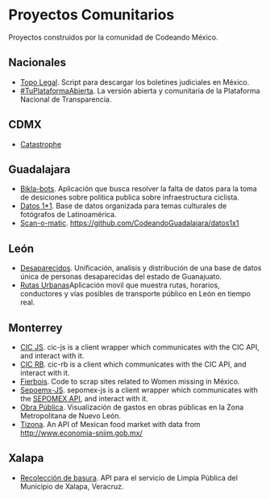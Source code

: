 # Proyectos Comunitarios

Proyectos construidos por la comunidad de Codeando México.

## Nacionales
* [Topo Legal](https://github.com/CodeandoMonterrey/topolegal). Script para descargar los boletines judiciales en México.
* [#TuPlataformaAbierta](https://github.com/CodeandoMexico/tu-plataforma-abierta). La versión abierta y comunitaria de la Plataforma Nacional de Transparencia.

## CDMX

* [Catastrophe](https://github.com/mroutis/catastrophe)

## Guadalajara

* [Bikla-bots](https://github.com/CodeandoGuadalajara/mapeociclista). Aplicación que busca resolver la falta de datos para la toma de desiciones sobre politica publica sobre infraestructura ciclista.
* [Datos 1*1](https://github.com/CodeandoGuadalajara/datos1x1). Base de datos organizada para temas culturales de fotógrafos de Latinoamérica.
* [Scan-o-matic](https://github.com/CodeandoGuadalajara/scan-o-matic). https://github.com/CodeandoGuadalajara/datos1x1

## León

* [Desaparecidos](https://github.com/CodeandoLeon/desaparecidos). Unificación, analisis y distribución de una base de datos única de personas desaparecidas del estado de Guanajuato.
* [Rutas Urbanas](https://github.com/CodeandoLeon/Rutas-Urbanas)Aplicación movil que muestra rutas, horarios, conductores y vías posibles de transporte público en León en tiempo real.

## Monterrey

* [CIC JS](https://github.com/CodeandoMonterrey/cic-js). cic-js is a client wrapper which communicates with the CIC API, and interact with it.
* [CIC RB](https://github.com/CodeandoMonterrey/cic-rb). cic-rb is a client which communicates with the CIC API, and interact with it.
* [Fierbois](https://github.com/ricalanis/Fierbois). Code to scrap sites related to Women missing in México.
* [Sepoemx-JS](https://github.com/CodeandoMonterrey/sepomex-js). sepomex-js is a client wrapper which communicates with the [SEPOMEX API](http://developers.cic.mx/api/), and interact with it.
* [Obra Pública](https://github.com/CodeandoMonterrey/obra-publica-mty). Visualización de gastos en obras públicas en la Zona Metropolitana de Nuevo León.
* [Tizona](https://github.com/ricalanis/Tizona). An API of Mexican food market with data from http://www.economia-sniim.gob.mx/


## Xalapa

* [Recolección de basura](https://github.com/codeandoxalapa/Recoleccion-Basura). API para el servicio de Limpia Pública del Municipio de Xalapa, Veracruz.

